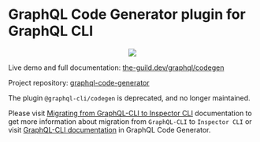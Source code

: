 # GraphQL Code Generator plugin for GraphQL CLI

<p align="center">
    <img src="https://github.com/dotansimha/graphql-code-generator/blob/master/logo.png?raw=true" />
</p>

Live demo and full documentation: [the-guild.dev/graphql/codegen](https://the-guild.dev/graphql/codegen)

Project repository: [graphql-code-generator](https://github.com/dotansimha/graphql-code-generator)

The plugin `@graphql-cli/codegen` is deprecated, and no longer maintained.

Please visit [Migrating from GraphQL-CLI to Inspector CLI](https://the-guild.dev/graphql/inspector/docs/migration-guides/from-graphql-cli) documentation to get more information about migration from `GraphQL-CLI` to `Inspector CLI` or visit [GraphQL-CLI documentation](../../website/src/pages/docs/guides/graphql-cli.mdx) in GraphQL Code Generator.
